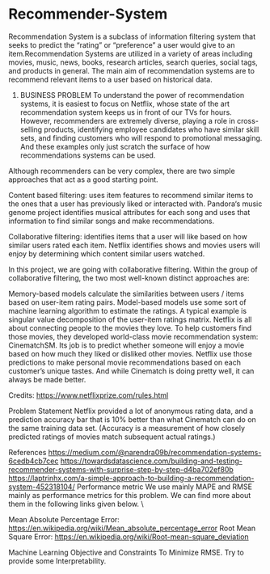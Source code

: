 # Recommender-System

Recommendation System is a subclass of information filtering system that seeks to predict the “rating” or “preference” a user would give to an item.Recommendation Systems are utilized in a variety of areas including movies, music, news, books, research articles, search queries, social tags, and products in general. The main aim of recommendation systems are to recommend relevant items to a user based on historical data.

1. BUSINESS PROBLEM
To understand the power of recommendation systems, it is easiest to focus on Netflix, whose state of the art recommendation system keeps us in front of our TVs for hours. However, recommenders are extremely diverse, playing a role in cross-selling products, identifying employee candidates who have similar skill sets, and finding customers who will respond to promotional messaging. And these examples only just scratch the surface of how recommendations systems can be used.

Although recommenders can be very complex, there are two simple approaches that act as a good starting point.

Content based filtering: uses item features to recommend similar items to the ones that a user has previously liked or interacted with. Pandora‘s music genome project identifies musical attributes for each song and uses that information to find similar songs and make recommendations.

Collaborative filtering: identifies items that a user will like based on how similar users rated each item. Netflix identifies shows and movies users will enjoy by determining which content similar users watched.

In this project, we are going with collaborative filtering. Within the group of collaborative filtering, the two most well-known distinct approaches are:

Memory-based models calculate the similarities between users / items based on user-item rating pairs.
Model-based models use some sort of machine learning algorithm to estimate the ratings. A typical example is singular value decomposition of the user-item ratings matrix.
Netflix is all about connecting people to the movies they love. To help customers find those movies, they developed world-class movie recommendation system: CinematchSM. Its job is to predict whether someone will enjoy a movie based on how much they liked or disliked other movies. Netflix use those predictions to make personal movie recommendations based on each customer’s unique tastes. And while Cinematch is doing pretty well, it can always be made better.

Credits: https://www.netflixprize.com/rules.html

Problem Statement
Netflix provided a lot of anonymous rating data, and a prediction accuracy bar that is 10% better than what Cinematch can do on the same training data set. (Accuracy is a measurement of how closely predicted ratings of movies match subsequent actual ratings.)

References
https://medium.com/@narendra09b/recommendation-systems-6cedb4cb7cec
https://towardsdatascience.com/building-and-testing-recommender-systems-with-surprise-step-by-step-d4ba702ef80b
https://laptrinhx.com/a-simple-approach-to-building-a-recommendation-system-452318104/
Performance metric
We use mainly MAPE and RMSE mainly as performance metrics for this problem. We can find more about them in the following links given below. \

Mean Absolute Percentage Error: https://en.wikipedia.org/wiki/Mean_absolute_percentage_error
Root Mean Square Error: https://en.wikipedia.org/wiki/Root-mean-square_deviation

Machine Learning Objective and Constraints
To Minimize RMSE.
Try to provide some Interpretability.
